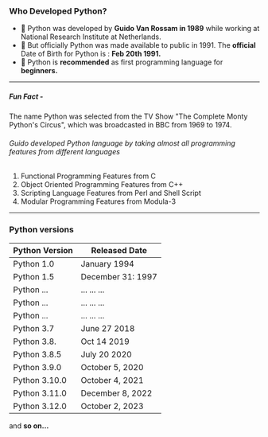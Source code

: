 
### Who Developed Python?

- 🔲 Python was developed by **Guido Van Rossam in 1989** while working at National Research Institute at Netherlands.
- 🔲 But officially Python was made available to public in 1991. The **official** Date of Birth for Python is : **Feb 20th 1991.**
- 🔲 Python is **recommended** as first programming language for **beginners.**

---
##### Fun Fact -
The name Python was selected from the TV Show  "The Complete Monty Python's Circus", which was broadcasted in BBC from 1969 to 1974.

###### Guido developed Python language by taking almost all programming features from different languages
1. Functional Programming Features from C
2. Object Oriented Programming Features from C++
3. Scripting Language Features from Perl and Shell Script
4. Modular Programming Features from Modula-3

---

### Python versions
| **Python Version**|**Released Date**|
| -------------- | ----------------- |
| Python 1.0     | January 1994      |
| Python 1.5     | December 31: 1997 |
| Python ...     | ... ... ...       |
| Python ...     | ... ... ...       |
| Python ...     | ... ... ...       |
| Python 3.7     | June 27 2018      |
| Python 3.8.    | Oct 14 2019       |
| Python 3.8.5   | July 20 2020      |
| Python 3.9.0	 | October 5, 2020	 |
| Python 3.10.0	 | October 4, 2021	 |
| Python 3.11.0	 | December 8, 2022	 |
| Python 3.12.0	 | October 2, 2023   |	

 and **so on...**

